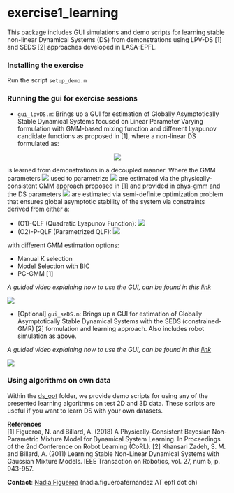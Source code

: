 # exercise1_learning
This package includes GUI simulations and demo scripts for learning stable non-linear Dynamical Systems (DS) from demonstrations using LPV-DS [1] and SEDS [2] approaches developed in LASA-EPFL.

### Installing the exercise
Run the script ```setup_demo.m```


### Running the gui for exercise sessions
- ```gui_lpvDS.m```: Brings up a GUI for estimation of Globally Asymptotically Stable Dynamical Systems focused on Linear Parameter Varying formulation with GMM-based mixing function and different Lyapunov candidate functions as proposed in [1], where a non-linear DS formulated as:
<p align="center">
<img src="https://github.com/nbfigueroa/ds-opt/blob/master/figs/img/f_x.gif"></>                                                                           

is learned from demonstrations in a decoupled manner. Where the GMM parameters <img src="https://github.com/nbfigueroa/ds-opt/blob/master/figs/img/theta_gamma.gif"> used to parametrize <img src="https://github.com/nbfigueroa/ds-opt/blob/master/figs/img/gamma.gif"> are estimated via the physically-consistent GMM approach proposed in [1] and provided in [phys-gmm](https://github.com/nbfigueroa/phys-gmm) and the DS parameters <img src="https://github.com/nbfigueroa/ds-opt/blob/master/figs/img/DS_params.gif"> are estimated via semi-definite optimization problem that ensures global asymptotic stability of the system via constraints derived from either a:
- (O1)-QLF (Quadratic Lyapunov Function): <img src="https://github.com/nbfigueroa/ds-opt/blob/master/figs/img/stab_qlf.gif">
- (O2)-P-QLF (Parametrized QLF):  <img src="https://github.com/nbfigueroa/ds-opt/blob/master/figs/img/stab_pqlf.gif">

with different GMM estimation options:
- Manual K selection
- Model Selection with BIC
- PC-GMM [1]

*A guided video explaining how to use the GUI, can be found in this [link](https://www.youtube.com/watch?v=5fQO9Oluih0)*

[![](https://github.com/nbfigueroa/learning-ds-tutorial/blob/master/img/GUI_2.png)](https://www.youtube.com/watch?v=5fQO9Oluih0)



- [Optional] ```gui_seDS.m```: Brings up a GUI for estimation of Globally Asymptotically Stable Dynamical Systems with the SEDS (constrained-GMR) [2] formulation and learning approach. Also includes robot simulation as above. 

*A guided video explaining how to use the GUI, can be found in this [link](https://www.youtube.com/watch?v=5fQO9Oluih0)*

[![](https://github.com/nbfigueroa/learning-ds-tutorial/blob/master/img/GUI_2.png)](https://www.youtube.com/watch?v=5fQO9Oluih0)



### Using algorithms on own data
Within the [ds_opt](https://github.com/epfl-lasa/icra19-lfd-tutorial-exercises/tree/master/exercise1_learning/ds-opt) folder, we provide demo scripts for using any of the presented learning algorithms on test 2D and 3D data. These scripts are useful if you want to learn DS with your own datasets. 


**References**     
[1] Figueroa, N. and Billard, A. (2018) A Physically-Consistent Bayesian Non-Parametric Mixture Model for Dynamical System Learning. In Proceedings of the 2nd Conference on Robot Learning (CoRL).
[2] Khansari Zadeh, S. M. and Billard, A. (2011) Learning Stable Non-Linear Dynamical Systems with Gaussian Mixture Models. IEEE Transaction on Robotics, vol. 27, num 5, p. 943-957.    


**Contact**: [Nadia Figueroa](http://lasa.epfl.ch/people/member.php?SCIPER=238387) (nadia.figueroafernandez AT epfl dot ch)
